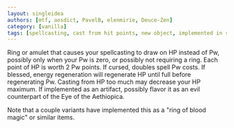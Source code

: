 ```yaml
---
layout: singleidea
authors: [mtf, aosdict, PavelB, elenmirie, Deuce-Zen]
category: [vanilla]
tags: [spellcasting, cast from hit points, new object, implemented in splicehack]
---
```

Ring or amulet that causes your spellcasting to draw on HP instead of Pw, possibly only when your Pw is zero, or possibly not requiring a ring. Each point of HP is worth 2 Pw points. If cursed, doubles spell Pw costs. If blessed, energy regeneration will regenerate HP until full before regenerating Pw. Casting from HP too much may decrease your HP maximum. If implemented as an artifact, possibly flavor it as an evil counterpart of the Eye of the Aethiopica.

Note that a couple variants have implemented this as a "ring of blood magic" or similar items.
